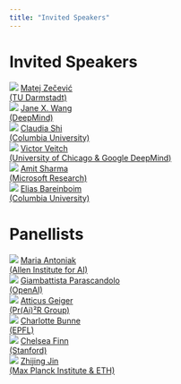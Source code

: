 ```yaml
---
title: "Invited Speakers"
---
```


# Invited Speakers

<div class="list-of-people">
    <div class="person">
        <td><img src="/speaker1_matej.png"></td>
        <td><a href="https://www.matej-zecevic.de">Matej Zečević <br>(TU Darmstadt)</a></td>
    </div>
    <div class="person">
        <td><img src="/speaker2_jane.jpeg"></td>
        <td><a href="https://www.janexwang.com/">Jane X. Wang<br>(DeepMind)</a></td>
    </div>
    <div class="person">
        <td><img src="/speaker3_claudia.jpeg"></td>
        <td><a href="https://claudiajshi.com/">Claudia Shi<br>(Columbia University)</a></td>
    </div>
    <div class="person">
        <td><img src="/speaker4_victor.jpeg"></td>
        <td><a href="http://victorveitch.com/">Victor Veitch<br>(University of Chicago & Google DeepMind)</a></td>
    </div>
        <div class="person">
        <td><img src="/speaker5_amit.jpeg"></td>
        <td><a href="https://amitsharma.in//">Amit Sharma<br>(Microsoft Research)</a></td>
    </div>
        <div class="person">
        <td><img src="/speaker6_elias.jpeg"></td>
        <td><a href="https://causalai.net/">Elias Bareinboim<br>(Columbia University)</a></td>
    </div>
    <!-- <div class="person">
        <td><img src="/bernhard.jpg"></td>
        <td><a href="https://is.mpg.de/~bs">Bernhard Schölkopf</a></td>
    </div>
    <div class="person">
        <td><img src="/alison.jpg"></td>
        <td><a href="http://alisongopnik.com/">Alison Gopnik</a></td>
    </div>
    <div class="person">
        <td><img src="/aapo.jpg"></td>
        <td><a href="https://www.cs.helsinki.fi/u/ahyvarin/">Aapo Hyvärinen</a></td>
    </div>
    <div class="person">
        <td><img src="/caroline.jpg"></td>
        <td><a href="https://www.carolineuhler.com/">Caroline Uhler</a></td>
    </div>
    <div class="person">
        <td><img src="/gemma.jpg"></td>
        <td><a href="https://www.gemma-moran.com/">Gemma Moran</a></td>
    </div>
    <div class="person">
        <td><img src="/sander.jpg"></td>
        <td><a href="https://sanderbeckers.github.io/website/about/">Sander Beckers</a></td>
    </div>
    <div class="person">
        <td><img src="/philip.jpg"></td>
        <td><a href="https://phlippe.github.io/">Phillip Lippe</a></td>
    </div>
    <div class="person">
        <td><img src="/anirudh.jpg"></td>
        <td><a href="https://anirudh9119.github.io/">Anirudh Goyal</a></td>
    </div> -->
</div>


# Panellists 

<div class="list-of-people">
    <div class="person">
        <td><img src="/panellist1_maria.png"></td>
        <td><a href="https://maria-antoniak.github.io/">Maria Antoniak<br>(Allen Institute for AI)</a></td>
    </div>
    <div class="person">
        <td><img src="/panellist2_gp.jpeg"></td>
        <td><a href="https://sites.google.com/view/giambattista-parascandolo/home/">Giambattista Parascandolo<br>(OpenAI)</a></td>
    </div>
    <div class="person">
        <td><img src="/panellist3_atticus.jpeg"></td>
        <td><a href="https://atticusg.github.io/">Atticus Geiger<br>(Pr(Ai)²R Group)</a></td>
    </div>
    <div class="person">
        <td><img src="/panellist4_charlotte.webp"></td>
        <td><a href="https://www.bunnelab.com/">Charlotte Bunne<br>(EPFL)</a></td>
    </div>
        <div class="person">
        <td><img src="/panellist5_chelsea.jpeg"></td>
        <td><a href="https://maria-antoniak.github.io/">Chelsea Finn<br>(Stanford)</a></td>
    </div>
    <div class="person">
        <td><img src="/panellist6_zhijing.png"></td>
        <td><a href="https://zhijing-jin.com/fantasy/">Zhijing Jin<br>(Max Planck Institute & ETH)</a></td>
    </div>
</div>